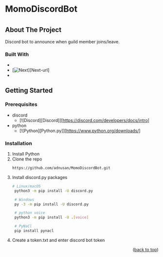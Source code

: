 # MomoDiscordBot
# 


<!-- ABOUT THE PROJECT -->
## About The Project
Discord bot to announce when guild member joins/leave.


### Built With

* [Discord.py]:https://pypi.org/
* [![Next][Next.js]][Next-url]
* [Next.js]: https://img.shields.io/badge/next.js-000000?style=for-the-badge&logo=nextdotjs&logoColor=white


<!-- GETTING STARTED -->
## Getting Started

### Prerequisites
* discord
  * [![Discord][Discord]][https://discord.com/developers/docs/intro]
* python
  * [![Python][Python.py]][https://www.python.org/downloads/]


### Installation

1. Install Python
2. Clone the repo
   ```sh
   https://github.com/adnusan/MomoDiscordBot.git
   ```
3. Install discord.py packages
   ```sh
   # Linux/macOS
    python3 -m pip install -U discord.py

    # Windows
    py -3 -m pip install -U discord.py

    # python voice
    python3 -m pip install -U .[voice]

    # PyNaCl
    pip install pynacl
   ```
4. Create a token.txt and enter discord bot token

<p align="right">(<a href="#readme-top">back to top</a>)</p>


